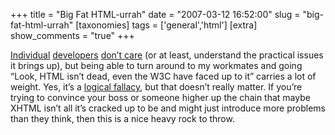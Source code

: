 +++
title = "Big Fat HTML-urrah"
date = "2007-03-12 16:52:00"
slug = "big-fat-html-urrah"
[taxonomies]
tags = ['general','html']
[extra]
show_comments = "true"
+++

[Individual](http://www.joedolson.com/articles/2007/03/new-w3c-html-working-groupbut-who-cares/ "Individual") [developers](http://www.glazman.org/weblog/dotclear/index.php?2007/03/08/3292-html-wg-2007 "developers") [don’t care](http://www.intertwingly.net/blog/2007/03/10/Lever-of-Archimedes "don't care") (or at least, understand the practical issues it brings up), but being able to turn around to my workmates and going “Look, HTML isn’t dead, even the W3C have faced up to it” carries a lot of weight. Yes, it’s a [logical fallacy](http://en.wikipedia.org/wiki/Appeal_to_authority "logical fallacy"), but that doesn’t really matter. If you’re trying to convince your boss or someone higher up the chain that maybe XHTML isn’t all it’s cracked up to be and might just introduce more problems than they think, then this is a nice heavy rock to throw.
